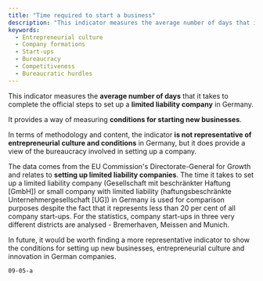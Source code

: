 ```yaml
---
title: "Time required to start a business"
description: "This indicator measures the average number of days that it takes to complete the official steps to set up a limited liability company in Germany."
keywords:
  - Entrepreneurial culture
  - Company formations
  - Start-ups
  - Bureaucracy
  - Competitiveness
  - Bureaucratic hurdles
---
```

<!-- Prologue start -->

This indicator measures the **average number of days** that it takes to complete the official steps to set up a **limited liability company** in Germany. 

It provides a way of measuring **conditions for starting new businesses**.

In terms of methodology and content, the indicator **is not representative of entrepreneurial culture and conditions** in Germany, but it does provide a view of the bureaucracy involved in setting up a company. 

The data comes from the EU Commission's Directorate-General for Growth and relates to **setting up limited liability companies**. The time it takes to set up a limited liability company (Gesellschaft mit beschränkter Haftung [GmbH]) or small company with limited liability (haftungsbeschränkte Unternehmergesellschaft [UG]) in Germany is used for comparison purposes despite the fact that it represents less than 20 per cent of all company start-ups. For the statistics, company start-ups in three very different districts are analysed - Bremerhaven, Meissen and Munich. 

In future, it would be worth finding a more representative indicator to show the conditions for setting up new businesses, entrepreneurial culture and innovation in German companies.

<!-- Prologue end -->

```chart
09-05-a
```
